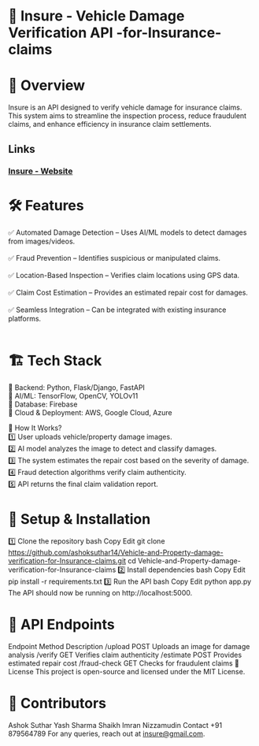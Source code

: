 
# 🚗 Insure - Vehicle Damage Verification API -for-Insurance-claims
# 📌 Overview
Insure is an API designed to verify vehicle damage for insurance claims. This system aims to streamline the inspection process, reduce fraudulent claims, and enhance efficiency in insurance claim settlements.


## Links 

### [Insure - Website ](https://insure-dypdpu-hackathon.vercel.app/)


# 🛠️ Features

✅ Automated Damage Detection – Uses AI/ML models to detect damages from images/videos.<br />
  <br />
✅ Fraud Prevention – Identifies suspicious or manipulated claims.<br />
  <br />
✅ Location-Based Inspection – Verifies claim locations using GPS data.<br />
<br />
✅ Claim Cost Estimation – Provides an estimated repair cost for damages.<br />
<br />
✅ Seamless Integration – Can be integrated with existing insurance platforms.<br /><br />

# 🏗 Tech Stack
🔹 Backend: Python, Flask/Django, FastAPI<br />
🔹 AI/ML: TensorFlow, OpenCV, YOLOv11<br />
🔹 Database: Firebase <br />
🔹 Cloud & Deployment: AWS, Google Cloud, Azure <br />

🔄 How It Works?<br />
1️⃣ User uploads vehicle/property damage images.<br />
2️⃣ AI model analyzes the image to detect and classify damages.<br />
3️⃣ The system estimates the repair cost based on the severity of damage.<br />
4️⃣ Fraud detection algorithms verify claim authenticity.<br />
5️⃣ API returns the final claim validation report.<br />

# 🚀 Setup & Installation
1️⃣ Clone the repository
bash
Copy
Edit
git clone https://github.com/ashoksuthar14/Vehicle-and-Property-damage-verification-for-Insurance-claims.git
cd Vehicle-and-Property-damage-verification-for-Insurance-claims
2️⃣ Install dependencies
bash
Copy
Edit
pip install -r requirements.txt
3️⃣ Run the API
bash
Copy
Edit
python app.py
The API should now be running on http://localhost:5000.

# 📌 API Endpoints
Endpoint	Method	Description
/upload	POST	Uploads an image for damage analysis
/verify	GET	Verifies claim authenticity
/estimate	POST	Provides estimated repair cost
/fraud-check	GET	Checks for fraudulent claims
📜 License
This project is open-source and licensed under the MIT License.

# 👥 Contributors
Ashok Suthar
Yash Sharma 
Shaikh Imran Nizzamudin
Contact +91 879564789
For any queries, reach out at insure@gmail.com.

